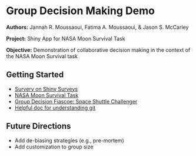 # Group Decision Making Demo
**Authors:** Jannah R. Moussaoui, Fatima A. Moussaoui, & Jason S. McCarley

**Project:** Shiny App for NASA Moon Survival Task

**Objective:** Demonstration of collaborative decision making in the context of the NASA Moon Survival task

## Getting Started
- [Survery on Shiny Surveys](https://cran.r-project.org/web/packages/shinysurveys/vignettes/surveying-shinysurveys.html)
- [NASA Moon Survival Task](https://www.csuchico.edu/anthmuseum/_assets/documents/nasa-exercise-survival-on-the-moon.pdf)
- [Group Decision Fiascoe: Space Shuttle Challenger](10.1177/001872679104400601)
- [Helpful doc for understanding git](https://dangitgit.com/)

## 

## Future Directions
- Add de-biasing strategies (e.g., pre-mortem)
- Add customization to group size
